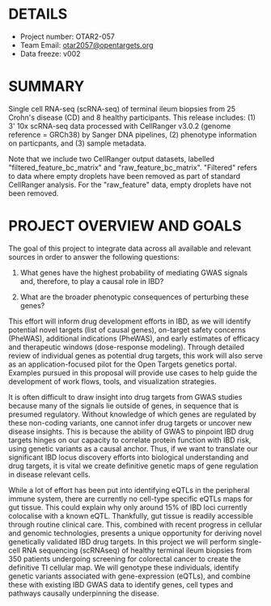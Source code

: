 
# DETAILS

* Project number: OTAR2-057
* Team Email: otar2057@opentargets.org
* Data freeze: v002

# SUMMARY

Single cell RNA-seq (scRNA-seq) of terminal ileum biopsies from 25 Crohn's disease (CD) and 8 healthy participants. This release includes: (1) 3' 10x scRNA-seq data processed with CellRanger v3.0.2 (genome reference = GRCh38) by Sanger DNA pipelines, (2) phenotype information on particpants, and (3) sample metadata.

Note that we include two CellRanger output datasets, labelled "filtered_feature_bc_matrix" and "raw_feature_bc_matrix". "Filtered" refers to data where empty droplets have been removed as part of standard CellRanger analysis. For the "raw_feature" data, empty droplets have not been removed. 


# PROJECT OVERVIEW AND GOALS

The goal of this project to integrate data across all available and relevant sources in order to answer the following questions:

1) What genes have the highest probability of mediating GWAS signals and, therefore, to play a causal role in IBD?

2) What are the broader phenotypic consequences of perturbing these genes?

This effort will inform drug development efforts in IBD, as we will identify potential novel targets (list of causal genes), on-target safety concerns (PheWAS), additional indications (PheWAS), and early estimates of efficacy and therapeutic windows (dose-response modeling). Through detailed review of individual genes as potential drug targets, this work will also serve as an application-focused pilot for the Open Targets genetics portal. Examples pursued in this proposal will provide use cases to help guide the development of work flows, tools, and visualization strategies.

It is often difficult to draw insight into drug targets from GWAS studies because many of the signals lie outside of genes, in sequence that is presumed regulatory. Without knowledge of which genes are regulated by these non-coding variants, one cannot infer drug targets or uncover new disease insights. This is because the ability of GWAS to pinpoint IBD drug targets hinges on our capacity to correlate protein function with IBD risk, using genetic variants as a causal anchor. Thus, if we want to translate our significant IBD locus discovery efforts into biological understanding and drug targets, it is vital we create definitive genetic maps of gene regulation in disease relevant cells.

While a lot of effort has been put into identifying eQTLs in the peripheral immune system, there are currently no cell-type specific eQTLs maps for gut tissue. This could explain why only around 15% of IBD loci currently colocalise with a known eQTL. Thankfully, gut tissue is readily accessible through routine clinical care. This, combined with recent progress in cellular and genomic technologies, presents a unique opportunity for deriving novel genetically validated IBD drug targets. In this project we will perform single-cell RNA sequencing (scRNAseq) of healthy terminal ileum biopsies from 350 patients undergoing screening for colorectal cancer to create the definitive TI cellular map. We will genotype these individuals, identify genetic variants associated with gene-expression (eQTLs), and combine these with existing IBD GWAS data to identify genes, cell types and pathways causally underpinning the disease.
